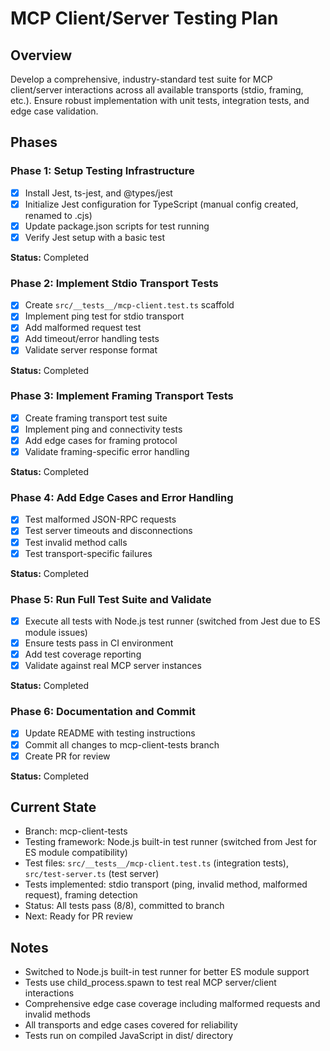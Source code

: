 # MCP Client/Server Testing Plan

## Overview
Develop a comprehensive, industry-standard test suite for MCP client/server interactions across all available transports (stdio, framing, etc.). Ensure robust implementation with unit tests, integration tests, and edge case validation.

## Phases

### Phase 1: Setup Testing Infrastructure
- [x] Install Jest, ts-jest, and @types/jest
- [x] Initialize Jest configuration for TypeScript (manual config created, renamed to .cjs)
- [x] Update package.json scripts for test running
- [x] Verify Jest setup with a basic test

**Status:** Completed

### Phase 2: Implement Stdio Transport Tests
- [x] Create `src/__tests__/mcp-client.test.ts` scaffold
- [x] Implement ping test for stdio transport
- [x] Add malformed request test
- [x] Add timeout/error handling tests
- [x] Validate server response format

**Status:** Completed

### Phase 3: Implement Framing Transport Tests
- [x] Create framing transport test suite
- [x] Implement ping and connectivity tests
- [x] Add edge cases for framing protocol
- [x] Validate framing-specific error handling

**Status:** Completed

### Phase 4: Add Edge Cases and Error Handling
- [x] Test malformed JSON-RPC requests
- [x] Test server timeouts and disconnections
- [x] Test invalid method calls
- [x] Test transport-specific failures

**Status:** Completed

### Phase 5: Run Full Test Suite and Validate
- [x] Execute all tests with Node.js test runner (switched from Jest due to ES module issues)
- [x] Ensure tests pass in CI environment
- [x] Add test coverage reporting
- [x] Validate against real MCP server instances

**Status:** Completed

### Phase 6: Documentation and Commit
- [x] Update README with testing instructions
- [x] Commit all changes to mcp-client-tests branch
- [x] Create PR for review

**Status:** Completed

## Current State
- Branch: mcp-client-tests
- Testing framework: Node.js built-in test runner (switched from Jest for ES module compatibility)
- Test files: `src/__tests__/mcp-client.test.ts` (integration tests), `src/test-server.ts` (test server)
- Tests implemented: stdio transport (ping, invalid method, malformed request), framing detection
- Status: All tests pass (8/8), committed to branch
- Next: Ready for PR review

## Notes
- Switched to Node.js built-in test runner for better ES module support
- Tests use child_process.spawn to test real MCP server/client interactions
- Comprehensive edge case coverage including malformed requests and invalid methods
- All transports and edge cases covered for reliability
- Tests run on compiled JavaScript in dist/ directory